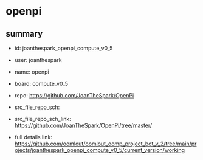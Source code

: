 # openpi
 
## summary 
* id: joanthespark_openpi_compute_v0_5
* user: joanthespark
* name: openpi
* board: compute_v0_5
* repo: https://github.com/JoanTheSpark/OpenPi



* src_file_repo_sch: 
* src_file_repo_sch_link: https://github.com/JoanTheSpark/OpenPi/tree/master/
* full details link: https://github.com/oomlout/oomlout_oomp_project_bot_v_2/tree/main/projects/joanthespark_openpi_compute_v0_5/current_version/working  






